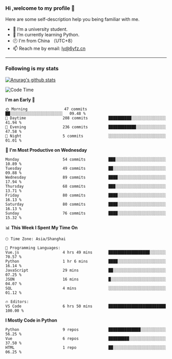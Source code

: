 ### Hi ,welcome to my profile 👋
Here are some self-description help you being familiar with me.
<!--
**liuyunfz/liuyunfz** is a ✨ _special_ ✨ repository because its `README.md` (this file) appears on your GitHub profile.
- 👯 I’m looking to collaborate on ...
- 🤔 I’m looking for help with ...
Here are some ideas to get you started:
-->
- 🏫 I’m a university student.
- 💪 I’m currently learning Python.
- 🕗 I'm from China （UTC+8）
- 📫 Reach me by email: [ly@6yfz.cn](mailto:ly@6yfz.cn)
  
---
### Following is my stats
  
[![Anurag's github stats](https://github-readme-stats.vercel.app/api?username=liuyunfz)](https://github.com/anuraghazra/github-readme-stats)
  
<!--START_SECTION:waka-->
![Code Time](http://img.shields.io/badge/Code%20Time-349%20hrs%2043%20mins-blue)

**I'm an Early 🐤** 

```text
🌞 Morning                47 commits          ██░░░░░░░░░░░░░░░░░░░░░░░   09.48 % 
🌆 Daytime                208 commits         ██████████░░░░░░░░░░░░░░░   41.94 % 
🌃 Evening                236 commits         ████████████░░░░░░░░░░░░░   47.58 % 
🌙 Night                  5 commits           ░░░░░░░░░░░░░░░░░░░░░░░░░   01.01 % 
```
📅 **I'm Most Productive on Wednesday** 

```text
Monday                   54 commits          ███░░░░░░░░░░░░░░░░░░░░░░   10.89 % 
Tuesday                  49 commits          ██░░░░░░░░░░░░░░░░░░░░░░░   09.88 % 
Wednesday                89 commits          ████░░░░░░░░░░░░░░░░░░░░░   17.94 % 
Thursday                 68 commits          ███░░░░░░░░░░░░░░░░░░░░░░   13.71 % 
Friday                   80 commits          ████░░░░░░░░░░░░░░░░░░░░░   16.13 % 
Saturday                 80 commits          ████░░░░░░░░░░░░░░░░░░░░░   16.13 % 
Sunday                   76 commits          ████░░░░░░░░░░░░░░░░░░░░░   15.32 % 
```


📊 **This Week I Spent My Time On** 

```text
🕑︎ Time Zone: Asia/Shanghai

💬 Programming Languages: 
Vue.js                   4 hrs 49 mins       ██████████████████░░░░░░░   70.57 % 
Python                   1 hr 6 mins         ████░░░░░░░░░░░░░░░░░░░░░   16.14 % 
JavaScript               29 mins             ██░░░░░░░░░░░░░░░░░░░░░░░   07.25 % 
JSON                     16 mins             █░░░░░░░░░░░░░░░░░░░░░░░░   04.07 % 
SQL                      4 mins              ░░░░░░░░░░░░░░░░░░░░░░░░░   01.12 % 

🔥 Editors: 
VS Code                  6 hrs 50 mins       █████████████████████████   100.00 % 
```

**I Mostly Code in Python** 

```text
Python                   9 repos             ██████████████░░░░░░░░░░░   56.25 % 
Vue                      6 repos             █████████░░░░░░░░░░░░░░░░   37.50 % 
HTML                     1 repo              ██░░░░░░░░░░░░░░░░░░░░░░░   06.25 % 
```




<!--END_SECTION:waka-->
